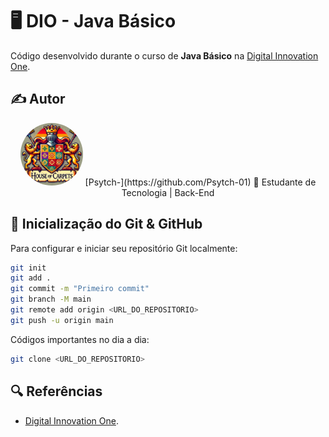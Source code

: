 # 🖥️ DIO - Java Básico

Código desenvolvido durante o curso de **Java Básico** na [Digital Innovation One](https://www.dio.me/).  

## ✍️ Autor  

<div align="center">
  <img src="https://github.com/Psytch-01/DIO-Java-Basico/blob/main/DISCORD.png" width="100" style="border-radius: 50%;">
  [Psytch-](https://github.com/Psytch-01)
  📌 Estudante de Tecnologia | Back-End</p>
</div>

## 🚀 Inicialização do Git & GitHub
Para configurar e iniciar seu repositório Git localmente:  

```sh
git init
git add .
git commit -m "Primeiro commit"
git branch -M main
git remote add origin <URL_DO_REPOSITORIO>
git push -u origin main

```
Códigos importantes no dia a dia:
```sh 
git clone <URL_DO_REPOSITORIO>

```

## 🔍 Referências 
- [Digital Innovation One](https://www.dio.me/).

